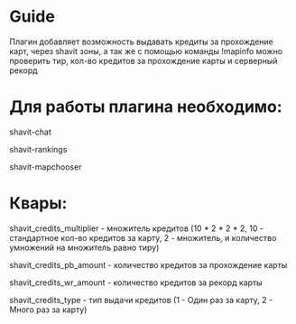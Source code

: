 # Guide

Плагин добавляет возможность выдавать кредиты за прохождение карт, через shavit зоны, а так же с помощью команды !mapinfo можно проверить тир, кол-во кредитов за прохождение карты и серверный рекорд

# Для работы плагина необходимо:

shavit-chat

shavit-rankings

shavit-mapchooser

# Квары:

shavit_credits_multiplier - множитель кредитов (10 * 2 * 2 * 2, 10 - стандартное кол-во кредитов за карту, 2 - множитель, и количество умножений на множитель равно тиру)

shavit_credits_pb_amount - количество кредитов за прохождение карты

shavit_credits_wr_amount - количество кредитов за рекорд карты

shavit_credits_type - тип выдачи кредитов (1 - Один раз за карту, 2 - Много раз за карту)
